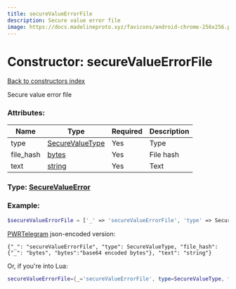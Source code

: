 ```yaml
---
title: secureValueErrorFile
description: Secure value error file
image: https://docs.madelineproto.xyz/favicons/android-chrome-256x256.png
---
```

# Constructor: secureValueErrorFile  
[Back to constructors index](index.md)



Secure value error file

### Attributes:

| Name     |    Type       | Required | Description |
|----------|---------------|----------|-------------|
|type|[SecureValueType](../types/SecureValueType.md) | Yes|Type|
|file\_hash|[bytes](../types/bytes.md) | Yes|File hash|
|text|[string](../types/string.md) | Yes|Text|



### Type: [SecureValueError](../types/SecureValueError.md)


### Example:

```php
$secureValueErrorFile = ['_' => 'secureValueErrorFile', 'type' => SecureValueType, 'file_hash' => 'bytes', 'text' => 'string'];
```  

[PWRTelegram](https://pwrtelegram.xyz) json-encoded version:

```
{"_": "secureValueErrorFile", "type": SecureValueType, "file_hash": {"_": "bytes", "bytes":"base64 encoded bytes"}, "text": "string"}
```


Or, if you're into Lua:

```lua
secureValueErrorFile={_='secureValueErrorFile', type=SecureValueType, file_hash='bytes', text='string'}

```


